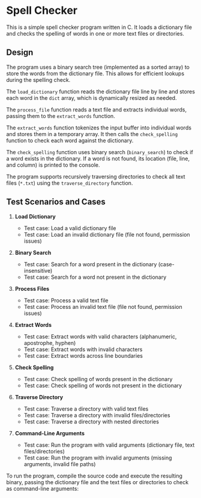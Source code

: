 # Spell Checker

This is a simple spell checker program written in C. It loads a dictionary file and checks the spelling of words in one or more text files or directories.

## Design

The program uses a binary search tree (implemented as a sorted array) to store the words from the dictionary file. This allows for efficient lookups during the spelling check.

The `load_dictionary` function reads the dictionary file line by line and stores each word in the `dict` array, which is dynamically resized as needed.

The `process_file` function reads a text file and extracts individual words, passing them to the `extract_words` function.

The `extract_words` function tokenizes the input buffer into individual words and stores them in a temporary array. It then calls the `check_spelling` function to check each word against the dictionary.

The `check_spelling` function uses binary search (`binary_search`) to check if a word exists in the dictionary. If a word is not found, its location (file, line, and column) is printed to the console.

The program supports recursively traversing directories to check all text files (`*.txt`) using the `traverse_directory` function.

## Test Scenarios and Cases

1. **Load Dictionary**
   - Test case: Load a valid dictionary file
   - Test case: Load an invalid dictionary file (file not found, permission issues)

2. **Binary Search**
   - Test case: Search for a word present in the dictionary (case-insensitive)
   - Test case: Search for a word not present in the dictionary

3. **Process Files**
   - Test case: Process a valid text file
   - Test case: Process an invalid text file (file not found, permission issues)

4. **Extract Words**
   - Test case: Extract words with valid characters (alphanumeric, apostrophe, hyphen)
   - Test case: Extract words with invalid characters
   - Test case: Extract words across line boundaries

5. **Check Spelling**
   - Test case: Check spelling of words present in the dictionary
   - Test case: Check spelling of words not present in the dictionary

6. **Traverse Directory**
   - Test case: Traverse a directory with valid text files
   - Test case: Traverse a directory with invalid files/directories
   - Test case: Traverse a directory with nested directories

7. **Command-Line Arguments**
   - Test case: Run the program with valid arguments (dictionary file, text files/directories)
   - Test case: Run the program with invalid arguments (missing arguments, invalid file paths)

To run the program, compile the source code and execute the resulting binary, passing the dictionary file and the text files or directories to check as command-line arguments: